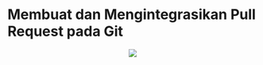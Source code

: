 # Membuat dan Mengintegrasikan Pull Request pada Git


<p align="center">
  <img src="https://gitforwindows.org/img/gwindows_logo.png"/>
</p>

